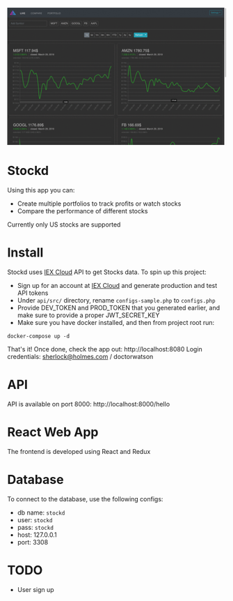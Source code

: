 ![Stockd Web App](static/stockd.gif)

# Stockd

Using this app you can:

- Create multiple portfolios to track profits or watch stocks
- Compare the performance of different stocks

Currently only US stocks are supported

# Install

Stockd uses [IEX Cloud](https://iexcloud.io/) API to get Stocks data.
To spin up this project:

- Sign up for an account at [IEX Cloud](https://iexcloud.io/) and generate production and test API tokens
- Under `api/src/` directory, rename `configs-sample.php` to `configs.php`
- Provide DEV_TOKEN and PROD_TOKEN that you generated earlier, and make sure to provide a proper JWT_SECRET_KEY
- Make sure you have docker installed, and then from project root run:

```
docker-compose up -d
```

That's it! Once done, check the app out: http://localhost:8080
Login credentials: sherlock@holmes.com / doctorwatson

# API

API is available on port 8000: http://localhost:8000/hello

# React Web App

The frontend is developed using React and Redux

# Database

To connect to the database, use the following configs:

- db name: `stockd`
- user: `stockd`
- pass: `stockd`
- host: 127.0.0.1
- port: 3308

# TODO

- User sign up
